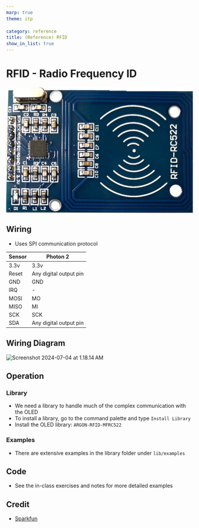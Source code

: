 ```yaml
---
marp: true
theme: itp

category: reference
title: (Reference) RFID
show_in_list: true
---
```


<!-- headingDivider: 2 -->

# RFID - Radio Frequency ID 

<img src="rfid.assets/rfid_mfc522_sensor.jpg" style="width:600px;" />



## Wiring 

- Uses SPI communication protocol

| Sensor | Photon 2               |
| ------ | ---------------------- |
| 3.3v   | 3.3v                   |
| Reset  | Any digital output pin |
| GND    | GND                    |
| IRQ    | -                      |
| MOSI   | MO                     |
| MISO   | MI                     |
| SCK    | SCK                    |
| SDA    | Any digital output pin |

## Wiring Diagram

<img src="rfid.assets/Screenshot 2024-07-04 at 1.18.14 AM.png" alt="Screenshot 2024-07-04 at 1.18.14 AM" style="width:800px;" />



## Operation

### Library

* We need a library to handle much of the complex communication with the OLED 
* To install a library, go to the command palette and type `Install Library`
* Install the OLED library: `ARGON-RFID-MFRC522`

### Examples

- There are extensive examples in the library folder under `lib/examples`

## Code

- See the in-class exercises and notes for more detailed examples

## Credit

* [Sparkfun](https://www.sparkfun.com/products/13285)























